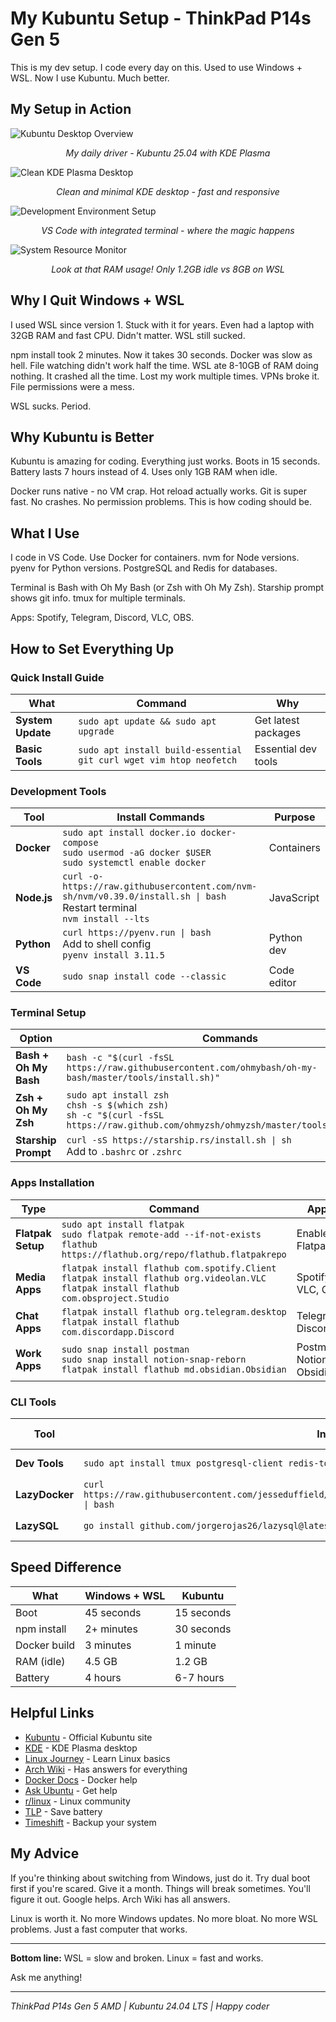 # My Kubuntu Setup - ThinkPad P14s Gen 5

This is my dev setup. I code every day on this. Used to use Windows + WSL. Now I use Kubuntu. Much better.

## My Setup in Action

![Kubuntu Desktop Overview](./assets/4.png)
<p align="center"><i>My daily driver - Kubuntu 25.04 with KDE Plasma</i></p>

![Clean KDE Plasma Desktop](./assets/1.png)
<p align="center"><i>Clean and minimal KDE desktop - fast and responsive</i></p>

![Development Environment Setup](./assets/2.png)
<p align="center"><i>VS Code with integrated terminal - where the magic happens</i></p>

![System Resource Monitor](./assets/3.png)
<p align="center"><i>Look at that RAM usage! Only 1.2GB idle vs 8GB on WSL</i></p>

## Why I Quit Windows + WSL

I used WSL since version 1. Stuck with it for years. Even had a laptop with 32GB RAM and fast CPU. Didn't matter. WSL still sucked.

npm install took 2 minutes. Now it takes 30 seconds. Docker was slow as hell. File watching didn't work half the time. WSL ate 8-10GB of RAM doing nothing. It crashed all the time. Lost my work multiple times. VPNs broke it. File permissions were a mess.

WSL sucks. Period.

## Why Kubuntu is Better

Kubuntu is amazing for coding. Everything just works. Boots in 15 seconds. Battery lasts 7 hours instead of 4. Uses only 1GB RAM when idle.

Docker runs native - no VM crap. Hot reload actually works. Git is super fast. No crashes. No permission problems. This is how coding should be.

## What I Use

I code in VS Code. Use Docker for containers. nvm for Node versions. pyenv for Python versions. PostgreSQL and Redis for databases.

Terminal is Bash with Oh My Bash (or Zsh with Oh My Zsh). Starship prompt shows git info. tmux for multiple terminals.

Apps: Spotify, Telegram, Discord, VLC, OBS.

## How to Set Everything Up

### Quick Install Guide

| What | Command | Why |
|------|---------|-----|
| **System Update** | `sudo apt update && sudo apt upgrade` | Get latest packages |
| **Basic Tools** | `sudo apt install build-essential git curl wget vim htop neofetch` | Essential dev tools |

### Development Tools

| Tool | Install Commands | Purpose |
|------|-----------------|---------|
| **Docker** | `sudo apt install docker.io docker-compose`<br>`sudo usermod -aG docker $USER`<br>`sudo systemctl enable docker` | Containers |
| **Node.js** | `curl -o- https://raw.githubusercontent.com/nvm-sh/nvm/v0.39.0/install.sh \| bash`<br>Restart terminal<br>`nvm install --lts` | JavaScript |
| **Python** | `curl https://pyenv.run \| bash`<br>Add to shell config<br>`pyenv install 3.11.5` | Python dev |
| **VS Code** | `sudo snap install code --classic` | Code editor |

### Terminal Setup

| Option | Commands | Result |
|--------|----------|--------|
| **Bash + Oh My Bash** | `bash -c "$(curl -fsSL https://raw.githubusercontent.com/ohmybash/oh-my-bash/master/tools/install.sh)"` | Better Bash |
| **Zsh + Oh My Zsh** | `sudo apt install zsh`<br>`chsh -s $(which zsh)`<br>`sh -c "$(curl -fsSL https://raw.github.com/ohmyzsh/ohmyzsh/master/tools/install.sh)"` | Better Zsh |
| **Starship Prompt** | `curl -sS https://starship.rs/install.sh \| sh`<br>Add to `.bashrc` or `.zshrc` | Cool prompt |

### Apps Installation

| Type | Command | Apps |
|------|---------|------|
| **Flatpak Setup** | `sudo apt install flatpak`<br>`sudo flatpak remote-add --if-not-exists flathub https://flathub.org/repo/flathub.flatpakrepo` | Enable Flatpak |
| **Media Apps** | `flatpak install flathub com.spotify.Client`<br>`flatpak install flathub org.videolan.VLC`<br>`flatpak install flathub com.obsproject.Studio` | Spotify, VLC, OBS |
| **Chat Apps** | `flatpak install flathub org.telegram.desktop`<br>`flatpak install flathub com.discordapp.Discord` | Telegram, Discord |
| **Work Apps** | `sudo snap install postman`<br>`sudo snap install notion-snap-reborn`<br>`flatpak install flathub md.obsidian.Obsidian` | Postman, Notion, Obsidian |

### CLI Tools

| Tool | Install | What it does |
|------|---------|--------------|
| **Dev Tools** | `sudo apt install tmux postgresql-client redis-tools httpie jq ripgrep` | Terminal tools |
| **LazyDocker** | `curl https://raw.githubusercontent.com/jesseduffield/lazydocker/master/scripts/install_update_linux.sh \| bash` | Docker UI |
| **LazySQL** | `go install github.com/jorgerojas26/lazysql@latest` | Database UI |

## Speed Difference

| What | Windows + WSL | Kubuntu |
|------|---------------|---------|
| Boot | 45 seconds | 15 seconds |
| npm install | 2+ minutes | 30 seconds |
| Docker build | 3 minutes | 1 minute |
| RAM (idle) | 4.5 GB | 1.2 GB |
| Battery | 4 hours | 6-7 hours |

## Helpful Links

* [Kubuntu](https://kubuntu.org/) - Official Kubuntu site
* [KDE](https://kde.org/) - KDE Plasma desktop
* [Linux Journey](https://linuxjourney.com/) - Learn Linux basics
* [Arch Wiki](https://wiki.archlinux.org/) - Has answers for everything  
* [Docker Docs](https://docs.docker.com/) - Docker help
* [Ask Ubuntu](https://askubuntu.com/) - Get help
* [r/linux](https://reddit.com/r/linux) - Linux community
* [TLP](https://linrunner.de/tlp/) - Save battery
* [Timeshift](https://github.com/linuxmint/timeshift) - Backup your system

## My Advice

If you're thinking about switching from Windows, just do it. Try dual boot first if you're scared. Give it a month. Things will break sometimes. You'll figure it out. Google helps. Arch Wiki has all answers.

Linux is worth it. No more Windows updates. No more bloat. No more WSL problems. Just a fast computer that works.

---

**Bottom line:** WSL = slow and broken. Linux = fast and works.

Ask me anything!

---

*ThinkPad P14s Gen 5 AMD | Kubuntu 24.04 LTS | Happy coder*